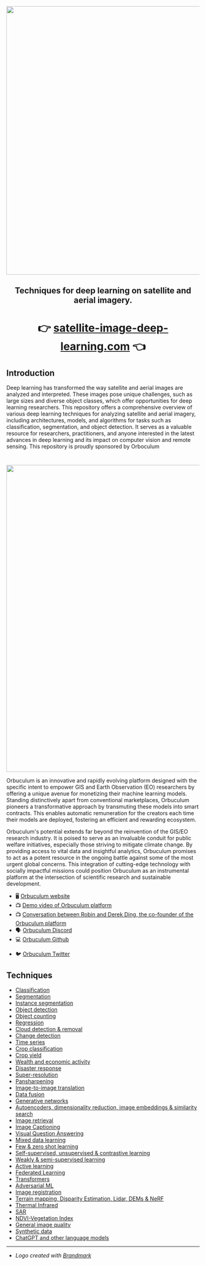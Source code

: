 <div align="center">
  <p>
    <a href="https://www.satellite-image-deep-learning.com/">
        <img src="logo.png" width="700">
    </a>
</p>
  <h2>Techniques for deep learning on satellite and aerial imagery.</h2>

# 👉 [satellite-image-deep-learning.com](https://www.satellite-image-deep-learning.com/) 👈

</div>

## Introduction

Deep learning has transformed the way satellite and aerial images are analyzed and interpreted. These images pose unique challenges, such as large sizes and diverse object classes, which offer opportunities for deep learning researchers. This repository offers a comprehensive overview of various deep learning techniques for analyzing satellite and aerial imagery, including architectures, models, and algorithms for tasks such as classification, segmentation, and object detection. It serves as a valuable resource for researchers, practitioners, and anyone interested in the latest advances in deep learning and its impact on computer vision and remote sensing. This repository is proudly sponsored by Orboculum

#

<p align="center">
  <a href="http://orbuculum.xyz/">
    <img src="sponsor-logo.png" width="800">
  </a>
</p>

Orbuculum is an innovative and rapidly evolving platform designed with the specific intent to empower GIS and Earth Observation (EO) researchers by offering a unique avenue for monetizing their machine learning models. Standing distinctively apart from conventional marketplaces, Orbuculum pioneers a transformative approach by transmuting these models into smart contracts. This enables automatic remuneration for the creators each time their models are deployed, fostering an efficient and rewarding ecosystem.

Orbuculum's potential extends far beyond the reinvention of the GIS/EO research industry. It is poised to serve as an invaluable conduit for public welfare initiatives, especially those striving to mitigate climate change. By providing access to vital data and insightful analytics, Orbuculum promises to act as a potent resource in the ongoing battle against some of the most urgent global concerns. This integration of cutting-edge technology with socially impactful missions could position Orbuculum as an instrumental platform at the intersection of scientific research and sustainable development.

* 🖥️ [Orbuculum website](http://orbuculum.xyz/)
* 📺 [Demo video of Orbuculum platform](https://youtu.be/V3HfWAstzEE)
* 📺 [Conversation between Robin and Derek Ding, the co-founder of the Orbuculum platform](https://youtu.be/pDduLbMwSe8)
* 🗣️ [Orbuculum Discord](https://t.co/4JOkajHZ0l)
* 💻 [Orbuculum Github](https://github.com/Orbuculum-DAO)
<!-- markdown-link-check-disable -->
* 🐦 [Orbuculum Twitter](https://twitter.com/Orbuculum_xyz)
<!-- markdown-link-check-enable -->

## Techniques

* [Classification](01_classification.md)
* [Segmentation](02_segmentation.md)
* [Instance segmentation](03_instance_segmentation.md)
* [Object detection](04_object_detection.md)
* [Object counting](05_object_counting.md)
* [Regression](06_regression.md)
* [Cloud detection & removal](07_cloud_detection_removal.md)
* [Change detection](08_change_detection.md)
* [Time series](09_time_series.md)
* [Crop classification](10_crop_classification.md)
* [Crop yield](11_crop_yield.md)
* [Wealth and economic activity](12_wealth_and_economic_activity.md)
* [Disaster response](13_disaster_response.md)
* [Super-resolution](14_super_resolution.md)
* [Pansharpening](15_pansharpening.md)
* [Image-to-image translation](16_image-to-image_translation.md)
* [Data fusion](17_data_fusion.md)
* [Generative networks](18_generative_networks.md)
* [Autoencoders, dimensionality reduction, image embeddings & similarity search](19_autoencoders_dimensionality_reduction_image_embeddings_similarity_search.md)
* [Image retrieval](20_image_retrieval.md)
* [Image Captioning](21_image_captioning.md)
* [Visual Question Answering](22_visual_question_answering.md)
* [Mixed data learning](23_mixed_data_learning.md)
* [Few & zero shot learning](24_few_zero_shot_learning.md)
* [Self-supervised, unsupervised & contrastive learning](25_self_supervised_unsupervised_contrastive_learning.md)
* [Weakly & semi-supervised learning](26_weakly_semi-supervised_learning.md)
* [Active learning](27_active_learning.md)
* [Federated Learning](28_federated_learning.md)
* [Transformers](29_transformers.md)
* [Adversarial ML](30_adversarial_ml.md)
* [Image registration](31_image_registration.md)
* [Terrain mapping, Disparity Estimation, Lidar, DEMs & NeRF](32_terrain_mapping_disparity_estimation_lidar_dems_nerf.md)
* [Thermal Infrared](33_thermal_infrared.md)
* [SAR](34_sar.md)
* [NDVI-Vegetation Index](35_ndvi_vegetation_index.md)
* [General image quality](36_general_image_quality.md)
* [Synthetic data](37_synthetic_data.md)
* [ChatGPT and other language models](38_chatgpt_and_llms.md)


----
- *Logo created with* [*Brandmark*](https://app.brandmark.io/v3/)


